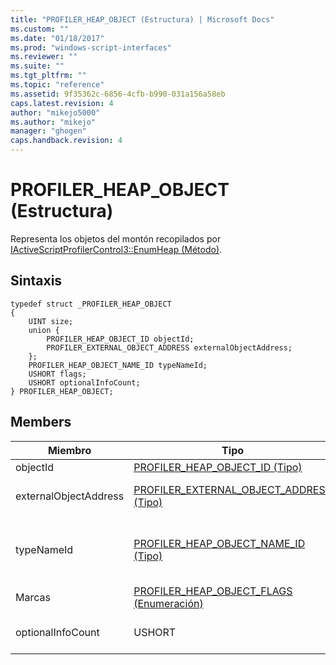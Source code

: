 ```yaml
---
title: "PROFILER_HEAP_OBJECT (Estructura) | Microsoft Docs"
ms.custom: ""
ms.date: "01/18/2017"
ms.prod: "windows-script-interfaces"
ms.reviewer: ""
ms.suite: ""
ms.tgt_pltfrm: ""
ms.topic: "reference"
ms.assetid: 9f35362c-6856-4cfb-b990-031a156a58eb
caps.latest.revision: 4
author: "mikejo5000"
ms.author: "mikejo"
manager: "ghogen"
caps.handback.revision: 4
---
```

# PROFILER_HEAP_OBJECT (Estructura)
Representa los objetos del montón recopilados por [IActiveScriptProfilerControl3::EnumHeap \(Método\)](../../winscript/reference/iactivescriptprofilercontrol3-enumheap-method.md).  
  
## Sintaxis  
  
```  
typedef struct _PROFILER_HEAP_OBJECT  
{  
    UINT size;  
    union {  
        PROFILER_HEAP_OBJECT_ID objectId;  
        PROFILER_EXTERNAL_OBJECT_ADDRESS externalObjectAddress;  
    };  
    PROFILER_HEAP_OBJECT_NAME_ID typeNameId;  
    USHORT flags;   
    USHORT optionalInfoCount;  
} PROFILER_HEAP_OBJECT;  
```  
  
## Members  
  
|Miembro|Tipo|Descripción|  
|-------------|----------|-----------------|  
|objectId|[PROFILER\_HEAP\_OBJECT\_ID \(Tipo\)](../../winscript/reference/profiler-heap-object-id-type.md)|El id. de objeto de la pila.|  
|externalObjectAddress|[PROFILER\_EXTERNAL\_OBJECT\_ADDRESS \(Tipo\)](../../winscript/reference/profiler-external-object-address-type.md)|La dirección externa de objeto de un objeto, como objeto de C\+\+. \+\+\-allocated, que está fuera de la pila de JavaScript.|  
|typeNameId|[PROFILER\_HEAP\_OBJECT\_NAME\_ID \(Tipo\)](../../winscript/reference/profiler-heap-object-name-id-type.md)|El id. del nombre del tipo de objeto del montón, recuperado de [IActiveScriptProfilerHeapEnum::GetNameIdMap](../../winscript/reference/iactivescriptprofilerheapenum-getnameidmap.md).  Solo uno de `externalObjectAddress` o de `typeName` está presente según el valor de `flags` .|  
|Marcas|[PROFILER\_HEAP\_OBJECT\_FLAGS \(Enumeración\)](../../winscript/reference/profiler-heap-object-flags-enumeration.md)|Los indicadores que contienen información básica sobre el objeto de pila.|  
|optionalInfoCount|USHORT|El número de registros de [PROFILER\_HEAP\_OBJECT\_OPTIONAL\_INFO \(Estructura\)](../../winscript/reference/profiler-heap-object-optional-info-structure.md) disponibles para el objeto de pila.|